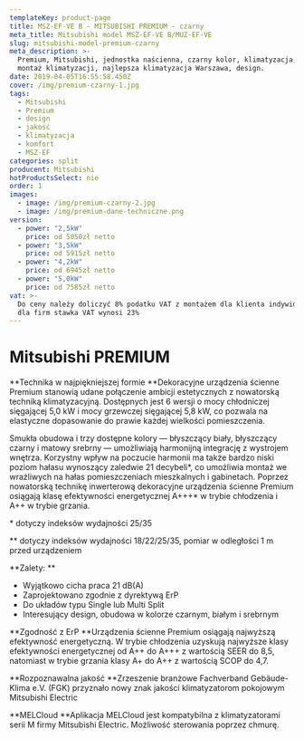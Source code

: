 ```yaml
---
templateKey: product-page
title: MSZ-EF-VE B - MITSUBISHI PREMIUM - czarny
meta_title: Mitsubishi model MSZ-EF-VE B/MUZ-EF-VE
slug: mitsubishi-model-premium-czarny
meta_description: >-
  Premium, Mitsubishi, jednostka naścienna, czarny kolor, klimatyzacja, komfort,
  montaż klimatyzacji, najlepsza klimatyzacja Warszawa, design.
date: 2019-04-05T16:55:58.450Z
cover: /img/premium-czarny-1.jpg
tags:
  - Mitsubishi
  - Premium
  - design
  - jakość
  - klimatyzacja
  - komfort
  - MSZ-EF
categories: split
producent: Mitsubishi
hotProductsSelect: nie
order: 1
images:
  - image: /img/premium-czarny-2.jpg
  - image: /img/premium-dane-techniczne.png
version:
  - power: "2,5kW"
    price: od 5050zł netto
  - power: "3,5kW"
    price: od 5915zł netto
  - power: "4,2kW"
    price: od 6945zł netto
  - power: "5,0kW"
    price: od 7585zł netto
vat: >-
  Do ceny należy doliczyć 8% podatku VAT z montażem dla klienta indywidualnego,
  dla firm stawka VAT wynosi 23%
---
```


# Mitsubishi PREMIUM

**Technika w najpiękniejszej formie
**Dekoracyjne urządzenia ścienne Premium stanowią udane połączenie ambicji estetycznych z nowatorską techniką klimatyzacyjną. Dostępnych jest 6 wersji o mocy chłodniczej sięgającej 5,0 kW i mocy grzewczej sięgającej 5,8 kW, co pozwala na elastyczne dopasowanie do prawie każdej wielkości pomieszczenia.

Smukła obudowa i trzy dostępne kolory — błyszczący biały, błyszczący czarny i matowy srebrny — umożliwiają harmonijną integrację z wystrojem wnętrza. Korzystny wpływ na poczucie harmonii ma także bardzo niski poziom hałasu wynoszący zaledwie 21 decybeli\*, co umożliwia montaż we wrażliwych na hałas pomieszczeniach mieszkalnych i gabinetach. Poprzez nowatorską technikę inwerterową dekoracyjne urządzenia ścienne Premium osiągają klasę efektywności energetycznej A+++\* w trybie chłodzenia i A++ w trybie grzania.

\* dotyczy indeksów wydajności 25/35

\*\* dotyczy indeksów wydajności 18/22/25/35, pomiar w odległości 1 m przed urządzeniem

**Zalety:
**

- Wyjątkowo cicha praca 21 dB(A)
- Zaprojektowano zgodnie z dyrektywą ErP
- Do układów typu Single lub Multi Split
- Interesujący design, obudowa w kolorze czarnym, białym i srebrnym

**Zgodność z ErP
**Urządzenia ścienne Premium osiągają najwyższą efektywność energetyczną. W trybie chłodzenia uzyskują najwyższe klasy efektywności energetycznej od A++ do A+++ z wartością SEER do 8,5, natomiast w trybie grzania klasy A+ do A++ z wartością SCOP do 4,7.

**Rozpoznawalna jakość
**Zrzeszenie branżowe Fachverband Gebäude-Klima e.V. (FGK) przyznało nowy znak jakości klimatyzatorom pokojowym Mitsubishi Electric

**MELCloud
**Aplikacja MELCloud jest kompatybilna z klimatyzatorami serii M firmy Mitsubishi Electric. Możliwość sterowania poprzez chmurę.
